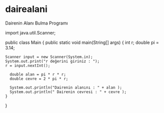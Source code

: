 # dairealani
Dairenin Alanı Bulma Programı





import java.util.Scanner;

public class Main {
    public static void main(String[] args) {
    int r;
    double pi = 3.14;



    Scanner input = new Scanner(System.in);
    System.out.print("r değerini giriniz : ");
    r = input.nextInt();

      double alan = pi * r * r;
      double cevre = 2 * pi * r;

      System.out.println("Dairenin alanını : " + alan );
      System.out.println(" Dairenin cevresi : " + cevre );
    }
}
